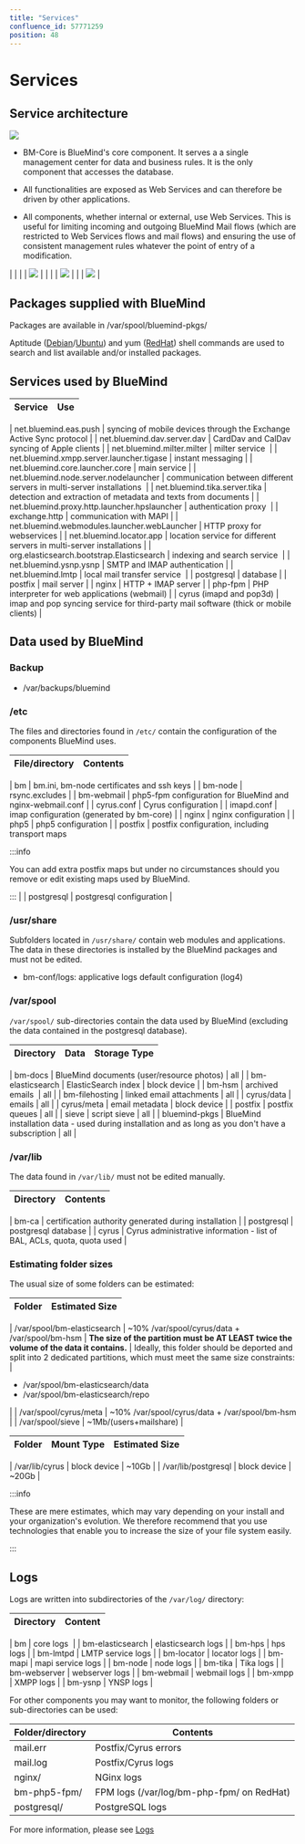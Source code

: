 ```yaml
---
title: "Services"
confluence_id: 57771259
position: 48
---
```

# Services


## Service architecture

![](../../attachments/57771259/58592713.png)


- BM-Core is BlueMind's core component. It serves a a single management center for data and business rules. It is the only component that accesses the database.
- All functionalities are exposed as Web Services and can therefore be driven by other applications.

- All components, whether internal or external, use Web Services. This is useful for limiting incoming and outgoing BlueMind Mail flows (which are restricted to Web Services flows and mail flows) and ensuring the use of consistent management rules whatever the point of entry of a modification.


| 
 | 
| 
 | ![](../../attachments/57771259/58592712.png) |
 | 
 | 
 | ![](../../attachments/57771259/58592712.png) |
| 
 | ![](../../attachments/57771259/58592712.png) |


## Packages supplied with BlueMind

Packages are available in /var/spool/bluemind-pkgs/

Aptitude ([Debian](https://wiki.debian.org/fr/Aptitude)/[Ubuntu](https://doc.ubuntu-fr.org/aptitude)) and yum ([RedHat](http://www.linuxcommand.org/man_pages/yum8.html)) shell commands are used to search and list available and/or installed packages.

## Services used by BlueMind

| Service | Use |
| --- | --- |
| 
net.bluemind.eas.push
 | syncing of mobile devices through the Exchange Active Sync protocol |
| net.bluemind.dav.server.dav | CardDav and CalDav syncing of Apple clients |
| net.bluemind.milter.milter | milter service  |
| net.bluemind.xmpp.server.launcher.tigase | instant messaging |
| net.bluemind.core.launcher.core | main service |
| net.bluemind.node.server.nodelauncher | communication between different servers in multi-server installations  |
| net.bluemind.tika.server.tika | detection and extraction of metadata and texts from documents |
| net.bluemind.proxy.http.launcher.hpslauncher | authentication proxy  |
| exchange.http | communication with MAPI |
| net.bluemind.webmodules.launcher.webLauncher | HTTP proxy for webservices |
| net.bluemind.locator.app | location service for different servers in multi-server installations |
| org.elasticsearch.bootstrap.Elasticsearch | indexing and search service  |
| net.bluemind.ysnp.ysnp | SMTP and IMAP authentication |
| net.bluemind.lmtp | local mail transfer service  |
| postgresql | database |
| postfix | 
mail server
 |
| 
nginx
 | HTTP + IMAP server |
| 
php-fpm
 | PHP interpreter for web applications (webmail) |
| cyrus (imapd and pop3d) | imap and pop syncing service for third-party mail software (thick or mobile clients) |

## Data used by BlueMind

### Backup 

- /var/backups/bluemind


### /etc

The files and directories found in `/etc/` contain the configuration of the components BlueMind uses.

| File/directory | Contents |
| --- | --- |
| 
bm
 | bm.ini, bm-node certificates and ssh keys |
| 
bm-node
 | rsync.excludes |
| bm-webmail | php5-fpm configuration for BlueMind and nginx-webmail.conf |
| cyrus.conf | Cyrus configuration |
| imapd.conf | imap configuration (generated by bm-core) |
| nginx | nginx configuration |
| php5 | php5 configuration |
| postfix | 
postfix configuration, including transport maps


:::info

You can add extra postfix maps but under no circumstances should you remove or edit existing maps used by BlueMind.

:::
 |
| postgresql | postgresql configuration |

### /usr/share

Subfolders located in `/usr/share/` contain web modules and applications. The data in these directories is installed by the BlueMind packages and must not be edited.

- bm-conf/logs: applicative logs default configuration (log4)


### /var/spool

`/var/spool/` sub-directories contain the data used by BlueMind (excluding the data contained in the postgresql database).

| Directory | Data | Storage Type |
| --- | --- | --- |
| 
bm-docs
 | BlueMind documents (user/resource photos) | all |
| bm-elasticsearch | ElasticSearch index | block device |
| bm-hsm | archived emails  | all |
| bm-filehosting | linked email attachments | all |
| cyrus/data | emails | all |
| cyrus/meta | email metadata | block device |
| postfix | 
postfix queues
 | all |
| sieve | script sieve | all |
| bluemind-pkgs | BlueMind installation data - used during installation and as long as you don't have a subscription | all |

### /var/lib

The data found in `/var/lib/` must not be edited manually.

| Directory | Contents |
| --- | --- |
| 
bm-ca
 | certification authority generated during installation |
| postgresql | postgresql database |
| cyrus | Cyrus administrative information - list of BAL, ACLs, quota, quota used |

### Estimating folder sizes

The usual size of some folders can be estimated:

| Folder | Estimated Size |
| --- | --- |
| 
/var/spool/bm-elasticsearch
 | 
~10% /var/spool/cyrus/data + /var/spool/bm-hsm
 | 
**The size of the partition must be AT LEAST twice the volume of the data it contains.**
 | 
Ideally, this folder should be deported and split into 2 dedicated partitions, which must meet the same size constraints:
 | 
- /var/spool/bm-elasticsearch/data
- /var/spool/bm-elasticsearch/repo

 |
| /var/spool/cyrus/meta | ~10% /var/spool/cyrus/data + /var/spool/bm-hsm |
| /var/spool/sieve | ~1Mb/(users+mailshare) |

| Folder | Mount Type | Estimated Size |
| --- | --- | --- |
| 
/var/lib/cyrus
 | block device | ~10Gb |
| /var/lib/postgresql | block device | ~20Gb |


:::info

These are mere estimates, which may vary depending on your install and your organization's evolution. We therefore recommend that you use technologies that enable you to increase the size of your file system easily.

:::

## Logs

Logs are written into subdirectories of the `/var/log/` directory:

| Directory | Content |
| --- | --- |
| 
bm
 | core logs  |
| bm-elasticsearch | elasticsearch logs |
| bm-hps | hps logs |
| bm-lmtpd | LMTP service logs |
| bm-locator | locator logs |
| bm-mapi | 
mapi service logs
 |
| bm-node | node logs |
| bm-tika | Tika logs |
| bm-webserver | webserver logs |
| bm-webmail | webmail logs |
| bm-xmpp | XMPP logs |
| bm-ysnp | YNSP logs |

For other components you may want to monitor, the following folders or sub-directories can be used:

| Folder/directory | Contents |
| --- | --- |
| mail.err | Postfix/Cyrus errors |
| mail.log | Postfix/Cyrus logs |
| nginx/ | NGinx logs |
| bm-php5-fpm/ | FPM logs (/var/log/bm-php-fpm/ on RedHat) |
| postgresql/ | PostgreSQL logs |

For more information, please see [Logs](/Guide_de_l_administrateur/Supervision/Logs_Fichiers_journaux/)


